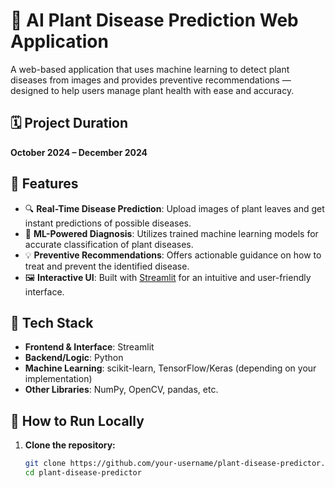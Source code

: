 # 🌿 AI Plant Disease Prediction Web Application

A web-based application that uses machine learning to detect plant diseases from images and provides preventive recommendations — designed to help users manage plant health with ease and accuracy.

## 🗓️ Project Duration

**October 2024 – December 2024**

## 🚀 Features

- 🔍 **Real-Time Disease Prediction**: Upload images of plant leaves and get instant predictions of possible diseases.
- 🧠 **ML-Powered Diagnosis**: Utilizes trained machine learning models for accurate classification of plant diseases.
- 💡 **Preventive Recommendations**: Offers actionable guidance on how to treat and prevent the identified disease.
- 🖼️ **Interactive UI**: Built with [Streamlit](https://streamlit.io/) for an intuitive and user-friendly interface.

## 🧰 Tech Stack

- **Frontend & Interface**: Streamlit
- **Backend/Logic**: Python
- **Machine Learning**: scikit-learn, TensorFlow/Keras (depending on your implementation)
- **Other Libraries**: NumPy, OpenCV, pandas, etc.

## 🔧 How to Run Locally

1. **Clone the repository:**
   ```bash
   git clone https://github.com/your-username/plant-disease-predictor.git
   cd plant-disease-predictor
